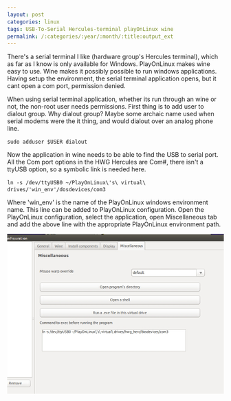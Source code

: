 ```yaml
---
layout: post
categories: linux
tags: USB-To-Serial Hercules-terminal playOnLinux wine
permalink: /:categories/:year/:month/:title:output_ext
---
```


There's a serial terminal I like (hardware group's Hercules terminal), which as far as I know is only available for Windows. PlayOnLinux makes wine easy to use. Wine makes it possibly possible to run windows applications. Having setup the environment, the serial terminal application opens, but it cant open a com port, permission denied.

When using serial terminal application, whether its run through an wine or not, the non-root user needs permissions. First thing is to add user to dialout group. Why dialout group? Maybe some archaic name used when serial modems were the it thing, and would dialout over an analog phone line.

```console
sudo adduser $USER dialout
```

Now the application in wine needs to be able to find the USB to serial port. All the Com port options in the HWG Hercules are Com#, there isn't a ttyUSB option, so a symbolic link is needed here.

```console
ln -s /dev/ttyUSB0 ~/PlayOnLinux\'s\ virtual\ drives/'win_env'/dosdevices/com3
```

Where 'win_env' is the name of the PlayOnLinux windows environment name. This line can be added to PlayOnLinux configuration. Open the PlayOnLinux configuration, select the application, open Miscellaneous tab and add the above line with the appropriate PlayOnLinux environment path.

<img src="/images/blog/playonlinux/ln-config.jpg" class="img-fluid"/>
